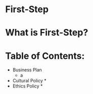 # First-Step

# What is First-Step?
 
# Table of Contents:
* Business Plan
  * a
* Cultural Policy
  *
* Ethics Policy
  * 
